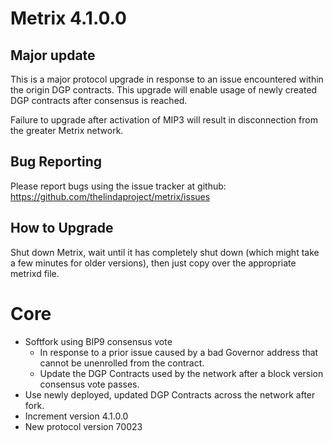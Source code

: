 # Metrix 4.1.0.0

## Major update

This is a major protocol upgrade in response to an issue encountered within the origin DGP contracts.
This upgrade will enable usage of newly created DGP contracts after consensus is reached.

Failure to upgrade after activation of MIP3 will result in disconnection from the greater Metrix network.

## Bug Reporting

Please report bugs using the issue tracker at github: https://github.com/thelindaproject/metrix/issues

## How to Upgrade
Shut down Metrix, wait until it has completely shut down (which might take a few minutes
for older versions), then just copy over the appropriate metrixd file.

# Core

- Softfork using BIP9 consensus vote
  - In response to a prior issue caused by a bad Governor address that cannot be unenrolled from the contract. 
  - Update the DGP Contracts used by the network after a block version consensus vote passes.
- Use newly deployed, updated DGP Contracts across the network after fork.
- Increment version 4.1.0.0
- New protocol version 70023
